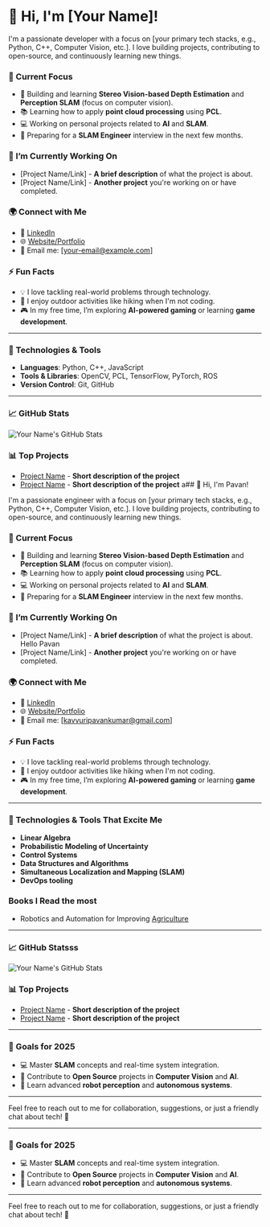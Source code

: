 # 👋 Hi, I'm [Your Name]!

I'm a passionate developer with a focus on [your primary tech stacks, e.g., Python, C++, Computer Vision, etc.]. I love building projects, contributing to open-source, and continuously learning new things.

### 🌱 Current Focus

- 🚀 Building and learning **Stereo Vision-based Depth Estimation** and **Perception SLAM** (focus on computer vision).
- 📚 Learning how to apply **point cloud processing** using **PCL**.
- 💻 Working on personal projects related to **AI** and **SLAM**.
- 📝 Preparing for a **SLAM Engineer** interview in the next few months.

### 🔭 I’m Currently Working On

- [Project Name/Link] - **A brief description** of what the project is about.
- [Project Name/Link] - **Another project** you're working on or have completed.

### 🌍 Connect with Me

- 💼 [LinkedIn](your-linkedin-profile)
- 🌐 [Website/Portfolio](your-portfolio-link)
- 📧 Email me: [your-email@example.com]

### ⚡ Fun Facts

- 💡 I love tackling real-world problems through technology.
- 🏃 I enjoy outdoor activities like hiking when I'm not coding.
- 🎮 In my free time, I’m exploring **AI-powered gaming** or learning **game development**.

---

### 🔧 Technologies & Tools

- **Languages**: Python, C++, JavaScript
- **Tools & Libraries**: OpenCV, PCL, TensorFlow, PyTorch, ROS
- **Version Control**: Git, GitHub

---

### 📈 GitHub Stats

![Your Name's GitHub Stats](https://github-readme-stats.vercel.app/api?username=your-username&show_icons=true&count_private=true&hide=prs&theme=radical)

### 📊 Top Projects

- [Project Name](repo-link) - **Short description of the project**
- [Project Name](repo-link) - **Short description of the project**
  a## 👋 Hi, I'm Pavan!

I'm a passionate engineer with a focus on [your primary tech stacks, e.g., Python, C++, Computer Vision, etc.]. I love building projects, contributing to open-source, and continuously learning new things.

### 🌱 Current Focus

- 🚀 Building and learning **Stereo Vision-based Depth Estimation** and **Perception SLAM** (focus on computer vision).
- 📚 Learning how to apply **point cloud processing** using **PCL**.
- 💻 Working on personal projects related to **AI** and **SLAM**.
- 📝 Preparing for a **SLAM Engineer** interview in the next few months.

### 🔭 I’m Currently Working On

- [Project Name/Link] - **A brief description** of what the project is about. Hello Pavan
- [Project Name/Link] - **Another project** you're working on or have completed.

### 🌍 Connect with Me

- 💼 [LinkedIn](www.linkedin.com/in/pavankavvuri)
- 🌐 [Website/Portfolio](your-portfolio-link)
- 📧 Email me: [kavvuripavankumar@gmail.com]

### ⚡ Fun Facts

- 💡 I love tackling real-world problems through technology.
- 🏃 I enjoy outdoor activities like hiking when I'm not coding.
- 🎮 In my free time, I’m exploring **AI-powered gaming** or learning **game development**.

---

### 🔧 Technologies & Tools That Excite Me

- **Linear Algebra**
- **Probabilistic Modeling of Uncertainty**
- **Control Systems**
- **Data Structures and Algorithms**
- **Simultaneous Localization and Mapping (SLAM)**
- **DevOps tooling**

### Books I Read the most

- Robotics and Automation for Improving [Agriculture](https://www.taylorfrancis.com/books/edit/10.1201/9780429266737/robotics-automation-improving-agriculture-john-billingsley)

---

### 📈 GitHub Statsss

![Your Name's GitHub Stats](https://github-readme-stats.vercel.app/api?username=pavan-vision&show_icons=true&count_private=true&hide=prs&theme=radical)

### 📊 Top Projects

- [Project Name](repo-link) - **Short description of the project**
- [Project Name](repo-link) - **Short description of the project**

---

### 🎯 Goals for 2025

- 💻 Master **SLAM** concepts and real-time system integration.
- 🚀 Contribute to **Open Source** projects in **Computer Vision** and **AI**.
- 🌱 Learn advanced **robot perception** and **autonomous systems**.

---

Feel free to reach out to me for collaboration, suggestions, or just a friendly chat about tech! 🚀

---

### 🎯 Goals for 2025

- 💻 Master **SLAM** concepts and real-time system integration.
- 🚀 Contribute to **Open Source** projects in **Computer Vision** and **AI**.
- 🌱 Learn advanced **robot perception** and **autonomous systems**.

---

Feel free to reach out to me for collaboration, suggestions, or just a friendly chat about tech! 🚀
